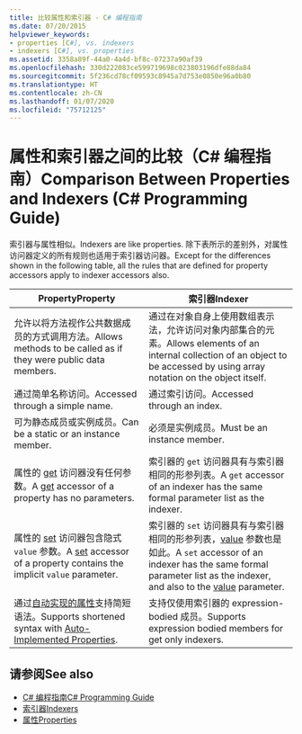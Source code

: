 ```yaml
---
title: 比较属性和索引器 - C# 编程指南
ms.date: 07/20/2015
helpviewer_keywords:
- properties [C#], vs. indexers
- indexers [C#], vs. properties
ms.assetid: 3358a89f-44a0-4a4d-bf8c-07237a90af39
ms.openlocfilehash: 330d222083ce599719698c023803196dfe88da84
ms.sourcegitcommit: 5f236cd78cf09593c8945a7d753e0850e96a0b80
ms.translationtype: HT
ms.contentlocale: zh-CN
ms.lasthandoff: 01/07/2020
ms.locfileid: "75712125"
---
```

# <a name="comparison-between-properties-and-indexers-c-programming-guide"></a><span data-ttu-id="17feb-102">属性和索引器之间的比较（C# 编程指南）</span><span class="sxs-lookup"><span data-stu-id="17feb-102">Comparison Between Properties and Indexers (C# Programming Guide)</span></span>
<span data-ttu-id="17feb-103">索引器与属性相似。</span><span class="sxs-lookup"><span data-stu-id="17feb-103">Indexers are like properties.</span></span> <span data-ttu-id="17feb-104">除下表所示的差别外，对属性访问器定义的所有规则也适用于索引器访问器。</span><span class="sxs-lookup"><span data-stu-id="17feb-104">Except for the differences shown in the following table, all the rules that are defined for property accessors apply to indexer accessors also.</span></span>  
  
|<span data-ttu-id="17feb-105">Property</span><span class="sxs-lookup"><span data-stu-id="17feb-105">Property</span></span>|<span data-ttu-id="17feb-106">索引器</span><span class="sxs-lookup"><span data-stu-id="17feb-106">Indexer</span></span>|  
|--------------|-------------|  
|<span data-ttu-id="17feb-107">允许以将方法视作公共数据成员的方式调用方法。</span><span class="sxs-lookup"><span data-stu-id="17feb-107">Allows methods to be called as if they were public data members.</span></span>|<span data-ttu-id="17feb-108">通过在对象自身上使用数组表示法，允许访问对象内部集合的元素。</span><span class="sxs-lookup"><span data-stu-id="17feb-108">Allows elements of an internal collection of an object to be accessed by using array notation on the object itself.</span></span>|  
|<span data-ttu-id="17feb-109">通过简单名称访问。</span><span class="sxs-lookup"><span data-stu-id="17feb-109">Accessed through a simple name.</span></span>|<span data-ttu-id="17feb-110">通过索引访问。</span><span class="sxs-lookup"><span data-stu-id="17feb-110">Accessed through an index.</span></span>|  
|<span data-ttu-id="17feb-111">可为静态成员或实例成员。</span><span class="sxs-lookup"><span data-stu-id="17feb-111">Can be a static or an instance member.</span></span>|<span data-ttu-id="17feb-112">必须是实例成员。</span><span class="sxs-lookup"><span data-stu-id="17feb-112">Must be an instance member.</span></span>|  
|<span data-ttu-id="17feb-113">属性的 [get](../../language-reference/keywords/get.md) 访问器没有任何参数。</span><span class="sxs-lookup"><span data-stu-id="17feb-113">A [get](../../language-reference/keywords/get.md) accessor of a property has no parameters.</span></span>|<span data-ttu-id="17feb-114">索引器的 `get` 访问器具有与索引器相同的形参列表。</span><span class="sxs-lookup"><span data-stu-id="17feb-114">A `get` accessor of an indexer has the same formal parameter list as the indexer.</span></span>|  
|<span data-ttu-id="17feb-115">属性的 [set](../../language-reference/keywords/set.md) 访问器包含隐式 `value` 参数。</span><span class="sxs-lookup"><span data-stu-id="17feb-115">A [set](../../language-reference/keywords/set.md) accessor of a property contains the implicit `value` parameter.</span></span>|<span data-ttu-id="17feb-116">索引器的 `set` 访问器具有与索引器相同的形参列表，[value](../../language-reference/keywords/value.md) 参数也是如此。</span><span class="sxs-lookup"><span data-stu-id="17feb-116">A `set` accessor of an indexer has the same formal parameter list as the indexer, and also to the [value](../../language-reference/keywords/value.md) parameter.</span></span>|  
|<span data-ttu-id="17feb-117">通过[自动实现的属性](../classes-and-structs/auto-implemented-properties.md)支持简短语法。</span><span class="sxs-lookup"><span data-stu-id="17feb-117">Supports shortened syntax with [Auto-Implemented Properties](../classes-and-structs/auto-implemented-properties.md).</span></span>|<span data-ttu-id="17feb-118">支持仅使用索引器的 expression-bodied 成员。</span><span class="sxs-lookup"><span data-stu-id="17feb-118">Supports expression bodied members for get only indexers.</span></span>|  
  
## <a name="see-also"></a><span data-ttu-id="17feb-119">请参阅</span><span class="sxs-lookup"><span data-stu-id="17feb-119">See also</span></span>

- [<span data-ttu-id="17feb-120">C# 编程指南</span><span class="sxs-lookup"><span data-stu-id="17feb-120">C# Programming Guide</span></span>](../index.md)
- [<span data-ttu-id="17feb-121">索引器</span><span class="sxs-lookup"><span data-stu-id="17feb-121">Indexers</span></span>](./index.md)
- [<span data-ttu-id="17feb-122">属性</span><span class="sxs-lookup"><span data-stu-id="17feb-122">Properties</span></span>](../classes-and-structs/properties.md)
